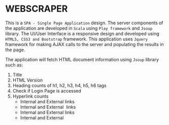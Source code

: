 # WEBSCRAPER

This is a ```SPA - Single Page Application``` design. The server components of the application are developed in ```Scala``` using ```Play framework``` and ```Jsoup``` library. The UI/User Interface is a responsive design and developed using ```HTML5, CSS3 and Bootstrap``` framework. This application uses ``Jquery`` framework for making AJAX calls to the server and populating the results in the page.

The application will fetch HTML document information using ```Jsoup``` library such as:
1. Title
2. HTML Version
3. Heading counts of h1, h2, h3, h4, h5, h6 tags
3. Check if Login Page is accessed
4. Hyperlink counts
	- Internal and External <a> links
	- Internal and External <img> links
	- Internal and External <link> links
	- Internal and External <script> links
	- Internal and External <mailto> links

## HEALTH CHECK OF LINKS

This application also performs health check of all the links in the HTML document whether it can be reachable from the application using
```JSsoup``` library. This operation is performed using ```Scala Futures``` through asynchronous calls performing many operations in parallel in an ```efficient and non-blocking``` way. A ```CountDownLatch``` is used to track the Future asynchronous operations and await for all the Future tasks to finish executing the tasks.

## JSOUP LIBRARY

- Jsoup implements the WHATWG HTML5 specification, and parses HTML to the same DOM as modern browsers do.
- Jsoup can scrape and parse HTML from a URL, file, or string
- Jsoup can find and extract data, using DOM traversal or CSS selectors
- Jsoup cab manipulate the HTML elements, attributes, and text
- Jsoup can clean user-submitted content against a safe white-list, to prevent XSS attacks
- Jspup can output tidy HTML

## KNOWN ISSUES AND LIMITATIONS

The limitations of the application can be attributed to the limitations of the JSOUP library implementation.

- Too many HTTP Redirects (302) may be failed in some cases
- GIF images are not reachable in most of the cases
- PNG images are not reachable in some cases
- Download links such as zip or tar or gzip files cannot be reached due to unsupported mime type in Jsoup library.
- Documents and file formats such as ```pdf|doc|docx|ppt|pptx|xls|xlsx|epub|odt|odp|ods|swx|ps|rtf|txt|djvu|djv|zip|gzip|tar|gz|rar|bz2|z|
tiff|tif|swf|bmp|php|asp|jsp``` are not supported

## IDE SUPPORT

The code is written using ```IntelliJ IDEA Community Edition 2016.1.2```

## HOW TO BUILD AND RUN THE APPLICATION

This application uses SBT (SIMPLE BUILD TOOL) to build and run the application.

The application can build as follows:

1. Download and install [Scala](https://www.scala-lang.org/download/)
2. Download and install [SBT](http://www.scala-sbt.org/download.html)
3. Unzip the webscraper.zip file
4. Navigate to project root directory i.e. webscraper
5. Please enter ```sbt compile``` from the command line to compile the source files.
6. Please enter ```sbt run``` from the command line to start and run the Play Server on port 9000
7. Open a browser and enter http://localhost:9000
8. Please enter website address in http(s) protocol

## HOW TO CLEAN THE BUILD

Pleas enter ```sbt clean``` from the command line from the root directory of the project.

